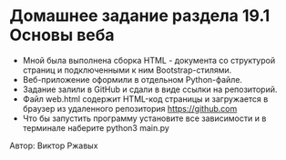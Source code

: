 # Домашнее задание раздела 19.1 Основы веба

 - Мной была выполнена сборка HTML - документа со структурой страниц и подключенными к ним Bootstrap-стилями.
 - Веб-приложение оформили в отдельном Python-файле.
 - Задание залили в GitHub и сдали в виде ссылки на репозиторий.
 - Файл web.html содержит HTML-код страницы и загружается в браузер из удаленного репозитория https://github.com
 - Что бы запустить программу установите все зависимости и в терминале наберите python3 main.py

Автор: Виктор Ржавых
